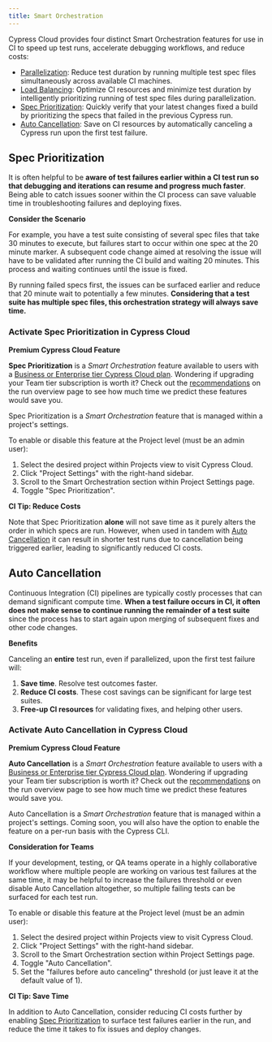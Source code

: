 ```yaml
---
title: Smart Orchestration
---
```


Cypress Cloud provides four distinct Smart Orchestration features for use in CI
to speed up test runs, accelerate debugging workflows, and reduce costs:

- [Parallelization](/guides/guides/parallelization): Reduce test duration by
  running multiple test spec files simultaneously across available CI machines.
- [Load Balancing](/guides/guides/parallelization#Balance-strategy): Optimize CI
  resources and minimize test duration by intelligently prioritizing running of
  test spec files during parallelization.
- [Spec Prioritization](#Spec-Prioritization): Quickly verify that your latest
  changes fixed a build by prioritizing the specs that failed in the previous
  Cypress run.
- [Auto Cancellation](#Auto-Cancellation): Save on CI resources by automatically
  canceling a Cypress run upon the first test failure.

## Spec Prioritization

It is often helpful to be **aware of test failures earlier within a CI test run
so that debugging and iterations can resume and progress much faster**. Being
able to catch issues sooner within the CI process can save valuable time in
troubleshooting failures and deploying fixes.

<Alert type="info">

<strong class="alert-header"><Icon name="graduation-cap"></Icon> Consider the
Scenario</strong>

For example, you have a test suite consisting of several spec files that take 30
minutes to execute, but failures start to occur within one spec at the 20 minute
marker. A subsequent code change aimed at resolving the issue will have to be
validated after running the CI build and waiting 20 minutes. This process and
waiting continues until the issue is fixed.

By running failed specs first, the issues can be surfaced earlier and reduce
that 20 minute wait to potentially a few minutes. **Considering that a test
suite has multiple spec files, this orchestration strategy will always save
time.**

</Alert>

### Activate Spec Prioritization in Cypress Cloud

<Alert type="success">

<strong class="alert-header"><Icon name="star"></Icon> Premium Cypress Cloud
Feature</strong>

**Spec Prioritization** is a _Smart Orchestration_ feature available to users
with a
[Business or Enterprise tier Cypress Cloud plan](https://cypress.io/pricing).
Wondering if upgrading your Team tier subscription is worth it? Check out the
[recommendations](/guides/cloud/runs#Recommendations) on the run overview page
to see how much time we predict these features would save you.

</Alert>

Spec Prioritization is a _Smart Orchestration_ feature that is managed within a
project's settings.

To enable or disable this feature at the Project level (must be an admin user):

1. Select the desired project within Projects view to visit Cypress Cloud.
2. Click "Project Settings" with the right-hand sidebar.
3. Scroll to the Smart Orchestration section within Project Settings page.
4. Toggle "Spec Prioritization".

<DocsImage src="/img/guides/cloud/smart-orchestration/spec-prioritization-active.png" alt="Enable Spec Prioritization"></DocsImage>

<Alert type="bolt">

<strong class="alert-header">CI Tip: Reduce Costs</strong>

Note that Spec Prioritization **alone** will not save time as it purely alters
the order in which specs are run. However, when used in tandem with
[Auto Cancellation](#Auto-Cancellation) it can result in shorter test runs due
to cancellation being triggered earlier, leading to significantly reduced CI
costs.

</Alert>

## Auto Cancellation

Continuous Integration (CI) pipelines are typically costly processes that can
demand significant compute time. **When a test failure occurs in CI, it often
does not make sense to continue running the remainder of a test suite** since
the process has to start again upon merging of subsequent fixes and other code
changes.

<Alert type="success">

<strong class="alert-header"><Icon name="check"></Icon> Benefits</strong>

Canceling an **entire** test run, even if parallelized, upon the first test
failure will:

1. **Save time**. Resolve test outcomes faster.
2. **Reduce CI costs**. These cost savings can be significant for large test
   suites.
3. **Free-up CI resources** for validating fixes, and helping other users.

</Alert>

### Activate Auto Cancellation in Cypress Cloud

<Alert type="success">

<strong class="alert-header"><Icon name="star"></Icon> Premium Cypress Cloud
Feature</strong>

**Auto Cancellation** is a _Smart Orchestration_ feature available to users with
a [Business or Enterprise tier Cypress Cloud plan](https://cypress.io/pricing).
Wondering if upgrading your Team tier subscription is worth it? Check out the
[recommendations](/guides/cloud/runs#Recommendations) on the run overview page
to see how much time we predict these features would save you.

</Alert>

Auto Cancellation is a _Smart Orchestration_ feature that is managed within a
project's settings. Coming soon, you will also have the option to enable the
feature on a per-run basis with the Cypress CLI.

<Alert type="info">

<strong class="alert-header">Consideration for Teams</strong>

If your development, testing, or QA teams operate in a highly collaborative
workflow where multiple people are working on various test failures at the same
time, it may be helpful to increase the failures threshold or even disable Auto
Cancellation altogether, so multiple failing tests can be surfaced for each test
run.

</Alert>

To enable or disable this feature at the Project level (must be an admin user):

1. Select the desired project within Projects view to visit Cypress Cloud.
2. Click "Project Settings" with the right-hand sidebar.
3. Scroll to the Smart Orchestration section within Project Settings page.
4. Toggle "Auto Cancellation".
5. Set the "failures before auto canceling" threshold (or just leave it at the
   default value of 1).

<DocsImage src="/img/guides/cloud/smart-orchestration/auto-cancellation-active.png" alt="Enable Auto Cancellation"></DocsImage>

<Alert type="bolt">

<strong class="alert-header">CI Tip: Save Time</strong>

In addition to Auto Cancellation, consider reducing CI costs further by enabling
[Spec Prioritization](#Spec-Prioritization) to surface test failures earlier in
the run, and reduce the time it takes to fix issues and deploy changes.

</Alert>
